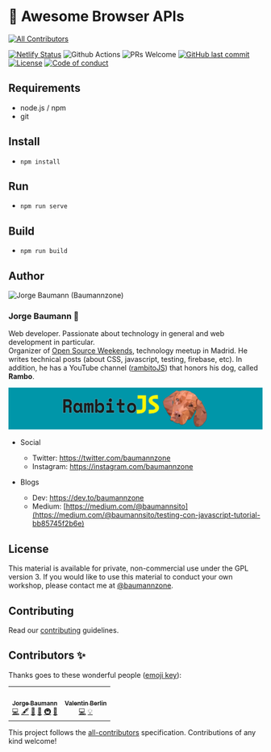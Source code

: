 # 🦄 Awesome Browser APIs

<!-- ALL-CONTRIBUTORS-BADGE:START - Do not remove or modify this section -->
[![All Contributors](https://img.shields.io/badge/all_contributors-2-orange.svg?style=flat-square)](#contributors-)
<!-- ALL-CONTRIBUTORS-BADGE:END -->

[![Netlify Status](https://api.netlify.com/api/v1/badges/b338b324-bd00-478b-bfd7-e88306a7ad07/deploy-status)](https://app.netlify.com/sites/awesome-browser-apis/deploys)
![Github Actions](https://github.com/baumannzone/awesome-browser-apis/workflows/Node.js%20CI/badge.svg)
![PRs Welcome](https://img.shields.io/badge/PRs-welcome-brightgreen.svg)
[![GitHub last commit](https://img.shields.io/github/last-commit/baumannzone/awesome-browser-apis)](https://github.com/baumannzone/browser-apis/commits/master)
[![License](https://img.shields.io/github/license/baumannzone/awesome-browser-apis?color=blue)](./LICENSE)
[![Code of conduct](https://img.shields.io/badge/code%20of-conduct-ff69b4.svg)](https://github.com/baumannzone/awesome-browser-apis/blob/master/CODE_OF_CONDUCT.md)


## Requirements
- node.js / npm
- git

## Install
- `npm install`

## Run
- `npm run serve` 

## Build 
- `npm run build`

## Author
<img src="https://avatars0.githubusercontent.com/u/5422102?v=4" width="100px;" alt="Jorge Baumann (Baumannzone)"/>

### Jorge Baumann 🦄
Web developer. Passionate about technology in general and web development in particular.  
Organizer of [Open Source Weekends](https://www.meetup.com/es-ES/Open-Source-Weekends), technology meetup in Madrid.
He writes technical posts (about CSS, javascript, testing, firebase, etc). In addition, he has a YouTube channel ([rambitoJS](https://www.youtube.com/channel/UCTTj5ztXnGeDRPFVsBp7VMA)) that honors his dog, called **Rambo**.

[![RambitoJS](./assets/rambito.jpg)](https://www.youtube.com/channel/UCTTj5ztXnGeDRPFVsBp7VMA)
- Social
  - Twitter: https://twitter.com/baumannzone
  - Instagram: https://instagram.com/baumannzone


- Blogs
  - Dev: https://dev.to/baumannzone
  - Medium: [https://medium.com/@baumannsito](https://medium.com/@baumannsito/testing-con-javascript-tutorial-bb85745f2b6e)


## License
This material is available for private, non-commercial use under the GPL version 3. If you would like to use this material to conduct your own workshop,
please contact me at [@baumannzone](https://twitter.com/baumannzone).

## Contributing
Read our [contributing](./CONTRIBUTING.md) guidelines.
 
## Contributors ✨

Thanks goes to these wonderful people ([emoji key](https://allcontributors.org/docs/en/emoji-key)):

<!-- ALL-CONTRIBUTORS-LIST:START - Do not remove or modify this section -->
<!-- prettier-ignore-start -->
<!-- markdownlint-disable -->
<table>
  <tr>
    <td align="center"><a href="https://twitter.com/baumannzone"><img src="https://avatars0.githubusercontent.com/u/5422102?v=4" width="100px;" alt=""/><br /><sub><b>Jorge Baumann</b></sub></a><br /><a href="https://github.com/baumannzone/awesome-browser-apis/commits?author=baumannzone" title="Code">💻</a> <a href="#content-baumannzone" title="Content">🖋</a> <a href="https://github.com/baumannzone/awesome-browser-apis/commits?author=baumannzone" title="Documentation">📖</a> <a href="#design-baumannzone" title="Design">🎨</a> <a href="#infra-baumannzone" title="Infrastructure (Hosting, Build-Tools, etc)">🚇</a> <a href="#maintenance-baumannzone" title="Maintenance">🚧</a></td>
    <td align="center"><a href="https://valya.codes"><img src="https://avatars0.githubusercontent.com/u/7880641?v=4" width="100px;" alt=""/><br /><sub><b>Valentin Berlin</b></sub></a><br /><a href="https://github.com/baumannzone/awesome-browser-apis/commits?author=valenber" title="Code">💻</a> <a href="#example-valenber" title="Examples">💡</a></td>
  </tr>
</table>

<!-- markdownlint-enable -->
<!-- prettier-ignore-end -->
<!-- ALL-CONTRIBUTORS-LIST:END -->

This project follows the [all-contributors](https://github.com/all-contributors/all-contributors) specification. Contributions of any kind welcome!
